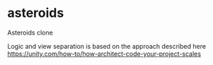# asteroids
Asteroids clone

Logic and view separation is based on the approach described here https://unity.com/how-to/how-architect-code-your-project-scales
